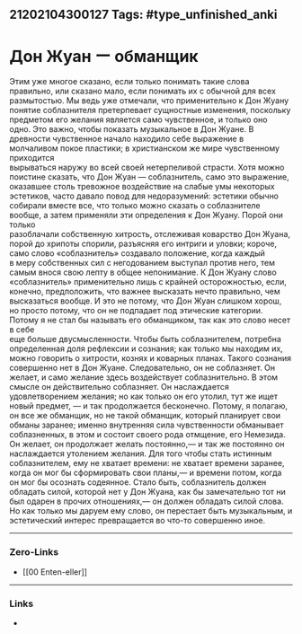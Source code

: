 21202104300127
Tags: #type_unfinished_anki 
---
# Дон Жуан ー обманщик

Этим уже многое сказано, если только понимать такие слова <br>правильно, или сказано мало, если понимать их с обычной для всех размытостью. Мы ведь уже отмечали, что применительно к Дон Жуану понятие соблазнителя претерпевает сущностные изменения, поскольку предметом его желания является само чувственное, и только оно <br>одно. Это важно, чтобы показать музыкальное в Дон Жуане. В  <br>древности чувственное начало находило себе выражение в молчаливом покое пластики; в христианском же мире чувственному приходится <br>вырываться наружу во всей своей нетерпеливой страсти. Хотя можно поистине сказать, что Дон Жуан — соблазнитель, само это выражение, оказавшее столь тревожное воздействие на слабые умы некоторых эстетиков, часто давало повод для недоразумений: эстетики обычно собирали вместе все, что только можно сказать о соблазнителе вообще, а затем применяли эти определения к Дон Жуану. Порой они только <br>разоблачали собственную хитрость, отслеживая коварство Дон Жуана, порой до хрипоты спорили, разъясняя его интриги и уловки; короче, само слово «соблазнитель» создавало положение, когда каждый <br>в меру собственных сил с негодованием выступал против него, тем самым внося свою лепту в общее непонимание. К Дон Жуану слово «соблазнитель» применительно лишь с крайней осторожностью, если, конечно, предположить, что важнее высказать нечто правильно, чем <br>высказаться вообще. И это не потому, что Дон Жуан слишком хорош, но просто потому, что он не подпадает под этические категории. Потому я не стал бы называть его обманщиком, так как это слово несет в себе <br>еще больше двусмысленности. Чтобы быть соблазнителем, потребна определенная доля рефлексии и сознания; как только мы находим их, можно говорить о хитрости, кознях и коварных планах. Такого  сознания совершенно нет в Дон Жуане. Следовательно, он не соблазняет. Он желает, и само желание здесь воздействует соблазнительно. В этом смысле он действительно соблазняет. Он наслаждается удовлетворением желания; но как только он его утолил, тут же ищет новый предмет, — и так продолжается бесконечно. Потому, я полагаю, он все же обманщик, но не такой обманщик, который планирует свои обманы заранее; именно внутренняя сила чувственности обманывает соблазненных, в этом и состоит своего рода отмщение, его Немезида. Он желает, он продолжает желать постоянно,— и так же постоянно он наслаждается утолением желания. Для того чтобы стать истинным соблазнителем, ему не хватает времени: не хватает времени заранее, когда он мог бы сформировать свои планы,— и времени потом, когда он мог бы осознать содеянное. Стало быть, соблазнитель должен обладать силой, которой нет у Дон Жуана, как бы замечательно тот ни был одарен в прочих отношениях,— он должен обладать силой слова. Но как только мы даруем ему слово, он перестает быть музыкальным, и эстетический интерес превращается во что-то совершенно иное. 

---
### Zero-Links
- [[00 Enten-eller]]
---
### Links
-